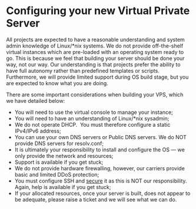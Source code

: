 # Configuring your new Virtual Private Server

All projects are expected to have a reasonable understanding and system admin knowledge of Linux/\*nix systems. We do not provide off-the-shelf virtual instances which are pre-loaded with an operating system ready to go. This is because we feel that building your server should be done your way, not our way. Our understanding is that projects prefer the ability to have full autonomy rather than predefined templates or scripts. Furthermore, we will provide limited support during OS build stage, but you are expected to know what you are doing.

There are some important considerations when building your VPS, which we have detailed below:

*   You will need to use the virtual console to manage your instance;
*   You will need to have an understanding of Linux/\*nix sysadmin;
*   We do not operate DHCP.  You must therefore configure a static IPv4/IPv6 address;
*   You can use your own DNS servers or Public DNS servers. We do NOT provide DNS servers for resolv.conf;
*   It is ultimately your responsibility to install and configure the OS — we only provide the network and resources;
*   Support is available if you get stuck;
*   We do not provide hardware firewalling, however, our carriers provide basic and limited DDoS protection;
*   You must configure SSH and [secure](/howtos/how-to-lock-down-ssh) it as this is NOT our responsibility. Again, help is available if you get stuck;
*   If your allocated resources, once your server is built, does not appear to be adequate, please raise a ticket and we will see what we can do.